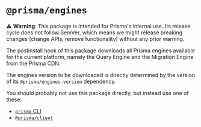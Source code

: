 # `@prisma/engines`

⚠️ **Warning**: This package is intended for Prisma's internal use.
Its release cycle does not follow SemVer, which means we might release breaking changes (change APIs, remove functionality) without any prior warning.

The postinstall hook of this package downloads all Prisma engines available for the current platform, namely the Query Engine and the Migration Engine from the Prisma CDN.

The engines version to be downloaded is directly determined by the version of its `@prisma/engines-version` dependency.

You should probably not use this package directly, but instead use one of these:

- [`prisma` CLI](https://www.npmjs.com/package/prisma)
- [`@prisma/client`](https://www.npmjs.com/package/@prisma/client)

